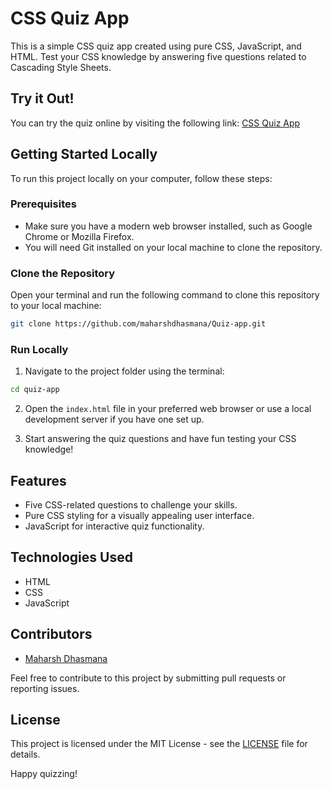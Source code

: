 # CSS Quiz App

This is a simple CSS quiz app created using pure CSS, JavaScript, and HTML. Test your CSS knowledge by answering five questions related to Cascading Style Sheets.

## Try it Out!

You can try the quiz online by visiting the following link: [CSS Quiz App](https://quiz-app-iota-inky.vercel.app)

## Getting Started Locally

To run this project locally on your computer, follow these steps:

### Prerequisites

- Make sure you have a modern web browser installed, such as Google Chrome or Mozilla Firefox.
- You will need Git installed on your local machine to clone the repository.

### Clone the Repository

Open your terminal and run the following command to clone this repository to your local machine:

```bash
git clone https://github.com/maharshdhasmana/Quiz-app.git
```

### Run Locally

1. Navigate to the project folder using the terminal:

```bash
cd quiz-app
```

2. Open the `index.html` file in your preferred web browser or use a local development server if you have one set up.

3. Start answering the quiz questions and have fun testing your CSS knowledge!

## Features

- Five CSS-related questions to challenge your skills.
- Pure CSS styling for a visually appealing user interface.
- JavaScript for interactive quiz functionality.

## Technologies Used

- HTML
- CSS
- JavaScript

## Contributors

- [Maharsh Dhasmana](https://github.com/maharshdhasmana)

Feel free to contribute to this project by submitting pull requests or reporting issues.

## License

This project is licensed under the MIT License - see the [LICENSE](LICENSE) file for details.

Happy quizzing!
